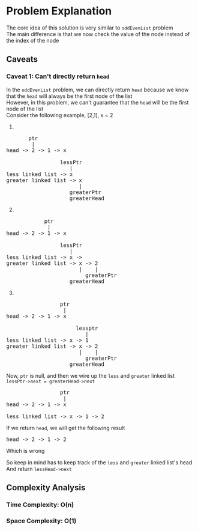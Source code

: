 # Problem Explanation

The core idea of this solution is very similar to `oddEvenList` problem<br>
The main difference is that we now check the value of the node instead of the index of the node<br>

## Caveats
### Caveat 1: Can't directly return `head`
In the `oddEvenList` problem, we can directly return `head` because we know that the `head` will always be the first node of the list<br>
However, in this problem, we can't guarantee that the `head` will be the first node of the list<br>
Consider the following example,
[2,1], x = 2

1.
<pre>
       ptr
        |
head -> 2 -> 1 -> x

                 lessPtr
                    |
less linked list -> x
greater linked list -> x
                       |
                    greaterPtr
                    greaterHead
</pre>

2.
<pre>
            ptr
             |
head -> 2 -> 1 -> x

                 lessPtr
                    |
less linked list -> x ->
greater linked list -> x -> 2
                       |    |
                         greaterPtr
                    greaterHead
</pre>

3.
<pre>
                 ptr
                  |
head -> 2 -> 1 -> x

                      lessptr
                         |
less linked list -> x -> 1
greater linked list -> x -> 2
                       |    |
                         greaterPtr
                    greaterHead
</pre>
Now, `ptr` is null, and then we wire up the `less` and `greater` linked list<br>
`lessPtr->next = greaterHead->next`<br>
<pre>
                 ptr
                  |
head -> 2 -> 1 -> x

less linked list -> x -> 1 -> 2
</pre>
If we return `head`, we will get the following result
<pre>
head -> 2 -> 1 -> 2
</pre>
Which is wrong

So keep in mind has to keep track of the `less` and `greater` linked list's head<br>
And return `lessHead->next`<br>

## Complexity Analysis

### Time Complexity: O(n)

### Space Complexity: O(1)